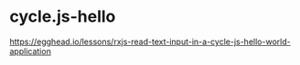 # cycle.js-hello
https://egghead.io/lessons/rxjs-read-text-input-in-a-cycle-js-hello-world-application
